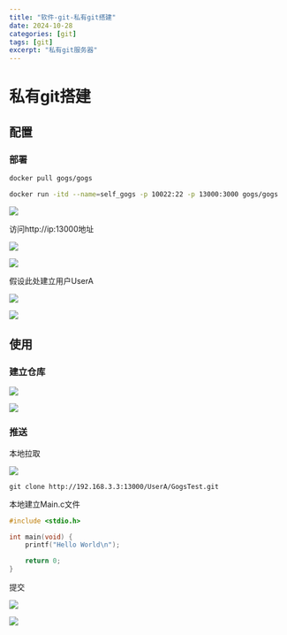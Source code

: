 ```yaml
---
title: "软件-git-私有git搭建"
date: 2024-10-28
categories: [git]
tags: [git]
excerpt: "私有git服务器"
---
```


# 私有git搭建

## 配置

### 部署

```sh
docker pull gogs/gogs
```

```sh
docker run -itd --name=self_gogs -p 10022:22 -p 13000:3000 gogs/gogs
```

![](/Resource/Imgur/20241028_195148.jpg)

访问http://ip:13000地址

![](/Resource/Imgur/20241028_200526.jpg)

![](/Resource/Imgur/20241028_200627.jpg)

假设此处建立用户UserA

![](/Resource/Imgur/20241028_200858.jpg)

![](/Resource/Imgur/20241028_201335.jpg)

## 使用

### 建立仓库

![](/Resource/Imgur/20241028_201858.jpg)

![](/Resource/Imgur/20241028_201958.jpg)

### 推送

本地拉取

![](/Resource/Imgur/20241028_202644.jpg)

```
git clone http://192.168.3.3:13000/UserA/GogsTest.git
```

本地建立Main.c文件

```c
#include <stdio.h>

int main(void) {
    printf("Hello World\n");

    return 0;
}
```

提交

![](/Resource/Imgur/20241028_202937.jpg)

![](/Resource/Imgur/20241028_203416.jpg)
